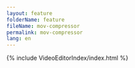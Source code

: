 ```yaml
---
layout: feature
folderName: feature
fileName: mov-compressor
permalink: mov-compressor
lang: en
---
```


{% include VideoEditorIndex/index.html %}

   